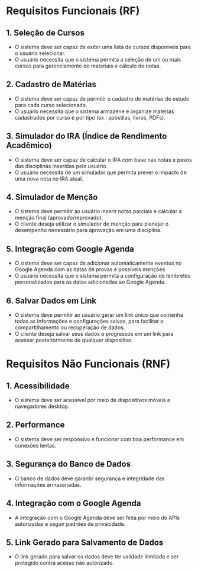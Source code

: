 # Requisitos Funcionais (RF)

## 1. Seleção de Cursos
- O sistema deve ser capaz de exibir uma lista de cursos disponíveis para o usuário selecionar.
- O usuário necessita que o sistema permita a seleção de um ou mais cursos para gerenciamento de materiais e cálculo de notas.

## 2. Cadastro de Matérias
- O sistema deve ser capaz de permitir o cadastro de matérias de estudo para cada curso selecionado.
- O usuário necessita que o sistema armazene e organize matérias cadastrados por curso e por tipo (ex.: apostilas, livros, PDFs).

## 3. Simulador do IRA (Índice de Rendimento Acadêmico)
- O sistema deve ser capaz de calcular o IRA com base nas notas e pesos das disciplinas inseridas pelo usuário.
- O usuário necessita de um simulador que permita prever o impacto de uma nova nota no IRA atual.

## 4. Simulador de Menção
- O sistema deve permitir ao usuário inserir notas parciais e calcular a menção final (aprovado/reprovado).
- O cliente deseja utilizar o simulador de menção para planejar o desempenho necessário para aprovação em uma disciplina.

## 5. Integração com Google Agenda
- O sistema deve ser capaz de adicionar automaticamente eventos no Google Agenda com as datas de provas e possíveis menções.
- O usuário necessita que o sistema permita a configuração de lembretes personalizados para as datas adicionadas ao Google Agenda.

## 6. Salvar Dados em Link
- O sistema deve permitir ao usuário gerar um link único que contenha todas as informações e configurações salvas, para facilitar o compartilhamento ou recuperação de dados.
- O cliente deseja salvar seus dados e progressos em um link para acessar posteriormente de qualquer dispositivo.

# Requisitos Não Funcionais (RNF)

## 1. Acessibilidade
- O sistema deve ser acessível por meio de dispositivos móveis e navegadores desktop.

## 2. Performance
- O sistema deve ser responsivo e funcionar com boa performance em conexões lentas.

## 3. Segurança do Banco de Dados
- O banco de dados deve garantir segurança e integridade das informações armazenadas.

## 4. Integração com o Google Agenda
- A integração com o Google Agenda deve ser feita por meio de APIs autorizadas e seguir padrões de privacidade.

## 5. Link Gerado para Salvamento de Dados
- O link gerado para salvar os dados deve ter validade ilimitada e ser protegido contra acesso não autorizado.
